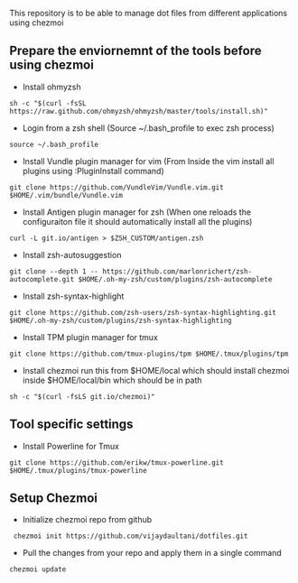 This repository is to be able to manage dot files from different applications using chezmoi

## Prepare the enviornemnt of the tools before using chezmoi

* Install ohmyzsh
```
sh -c "$(curl -fsSL https://raw.github.com/ohmyzsh/ohmyzsh/master/tools/install.sh)"
```

* Login from a zsh shell (Source ~/.bash_profile to exec zsh process)
```
source ~/.bash_profile
```

* Install Vundle plugin manager for vim (From Inside the vim install all plugins using :PluginInstall command)
```
git clone https://github.com/VundleVim/Vundle.vim.git $HOME/.vim/bundle/Vundle.vim
```

* Install Antigen plugin manager for zsh (When one reloads the configuraiton file it should automatically install all the plugins)
```
curl -L git.io/antigen > $ZSH_CUSTOM/antigen.zsh
```

* Install zsh-autosuggestion
```
git clone --depth 1 -- https://github.com/marlonrichert/zsh-autocomplete.git $HOME/.oh-my-zsh/custom/plugins/zsh-autocomplete
```

* Install zsh-syntax-highlight
```
git clone https://github.com/zsh-users/zsh-syntax-highlighting.git $HOME/.oh-my-zsh/custom/plugins/zsh-syntax-highlighting
```

* Install TPM plugin manager for tmux
```
git clone https://github.com/tmux-plugins/tpm $HOME/.tmux/plugins/tpm
```

* Install chezmoi run this from $HOME/local which should install chezmoi inside $HOME/local/bin which should be in path
```
sh -c "$(curl -fsLS git.io/chezmoi)"
```

## Tool specific settings
* Install Powerline for Tmux
```
git clone https://github.com/erikw/tmux-powerline.git $HOME/.tmux/plugins/tmux-powerline
```

## Setup Chezmoi

* Initialize chezmoi repo from github
```
 chezmoi init https://github.com/vijaydaultani/dotfiles.git
```

* Pull the changes from your repo and apply them in a single command
```
chezmoi update
```
